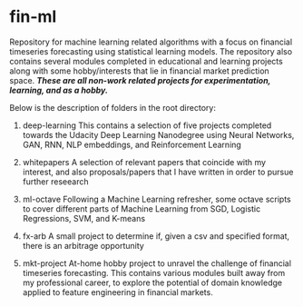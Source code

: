 # fin-ml
Repository for machine learning related algorithms with a focus on financial timeseries forecasting using statistical learning models. The repository also contains several modules completed in educational and learning projects along with some hobby/interests that lie in financial market prediction space. ***These are all non-work related projects for experimentation, learning, and as a hobby.***

Below is the description of folders in the root directory:

1. deep-learning
This contains a selection of five projects completed towards the Udacity Deep Learning Nanodegree using Neural Networks, GAN, RNN, NLP embeddings, and Reinforcement Learning

2. whitepapers
A selection of relevant papers that coincide with my interest, and also proposals/papers that I have written in order to pursue further reseearch

3. ml-octave
Following a Machine Learning refresher, some octave scripts to cover different parts of Machine Learning from SGD, Logistic Regressions, SVM, and K-means

4. fx-arb
A small project to determine if, given a csv and specified format, there is an arbitrage opportunity

5. mkt-project
At-home hobby project to unravel the challenge of financial timeseries forecasting. This contains various modules built away from my professional career, to explore the potential of domain knowledge applied to feature engineering in financial markets.


